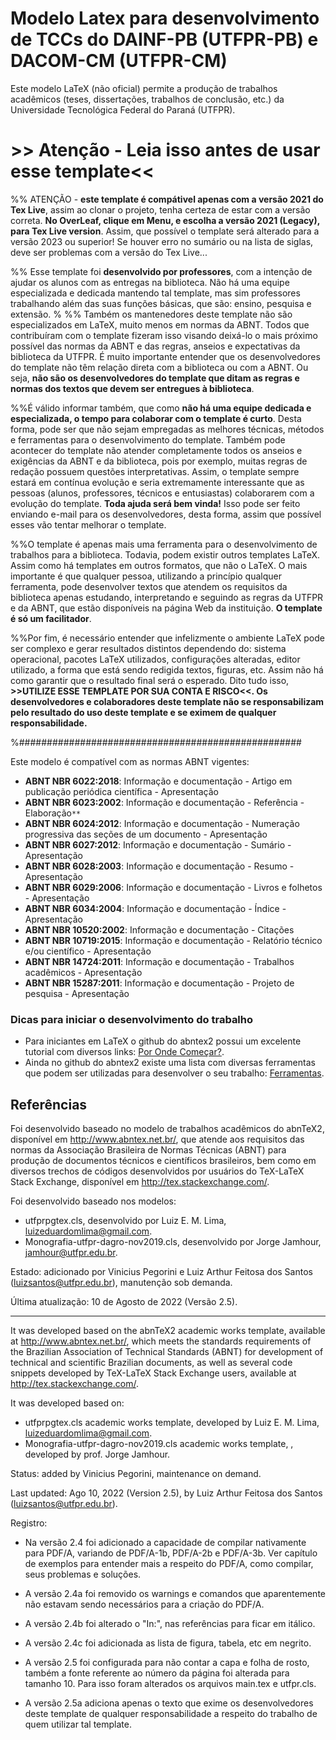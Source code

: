 # Modelo Latex para desenvolvimento de TCCs do DAINF-PB (UTFPR-PB) e DACOM-CM (UTFPR-CM)

  Este modelo LaTeX (não oficial) permite a produção de trabalhos acadêmicos (teses, dissertações, trabalhos de conclusão, etc.) da Universidade Tecnológica Federal do Paraná (UTFPR).

# >> Atenção - Leia isso antes de usar esse template<< 

%% ATENÇÃO - **este template é compátivel apenas com a versão 2021 do Tex Live**, assim ao clonar o projeto, tenha certeza de estar com a versão correta. **No OverLeaf, clique em Menu, e escolha a versão 2021 (Legacy), para Tex Live version**. Assim, que possível o template será alterado para a versão 2023 ou superior! Se houver erro no sumário ou na lista de siglas, deve ser problemas com a versão do Tex Live...

%% Esse template foi **desenvolvido por professores**,  com a intenção de ajudar os alunos com as entregas na biblioteca. Não há uma equipe especializada e dedicada mantendo tal template, mas sim professores trabalhando além das suas funções básicas, que são: ensino, pesquisa e extensão.
%
%% Também os mantenedores deste template não são especializados em LaTeX, muito menos em normas da ABNT. Todos que contribuíram com o template fizeram isso visando deixá-lo o mais próximo possível das normas da ABNT e das regras, anseios e expectativas da biblioteca da UTFPR. É muito importante entender que os desenvolvedores do template não têm relação direta com a biblioteca ou com a ABNT. Ou seja, **não são os desenvolvedores do template que ditam as regras e normas dos textos que devem ser entregues à biblioteca**.

%%É válido informar também, que como **não há uma equipe dedicada e especializada, o tempo para colaborar com o template é curto**. Desta forma, pode ser que não sejam empregadas as melhores técnicas, métodos e ferramentas para o desenvolvimento do template. Também pode acontecer do template não atender completamente todos os anseios e exigências da ABNT e da biblioteca, pois por exemplo, muitas regras de redação possuem questões interpretativas. Assim, o template sempre estará em contínua evolução e seria extremamente interessante que as pessoas (alunos,  professores,  técnicos e entusiastas) colaborarem com a evolução do template. **Toda ajuda será bem vinda!** Isso pode ser feito enviando e-mail para os desenvolvedores, desta forma, assim que possível esses vão tentar melhorar o template.

%%O template é apenas mais uma ferramenta para o desenvolvimento de trabalhos para a biblioteca. Todavia, podem existir outros templates LaTeX. Assim como há templates em outros formatos, que não o LaTeX. O mais importante é que qualquer pessoa, utilizando a princípio qualquer ferramenta, pode desenvolver textos que atendem os requisitos da biblioteca apenas estudando, interpretando e seguindo as regras da UTFPR e da ABNT, que estão disponíveis na página Web da instituição. **O template é só um facilitador**.

%%Por fim,  é necessário entender que infelizmente o ambiente LaTeX pode ser complexo e gerar resultados distintos dependendo do: sistema operacional,  pacotes LaTeX utilizados,  configurações alteradas, editor utilizado, a forma que está sendo redigida textos, figuras,  etc. Assim não há como garantir que o resultado final será o esperado.  Dito tudo isso,  **>>UTILIZE ESSE TEMPLATE POR SUA CONTA E RISCO<<. Os desenvolvedores e colaboradores deste template não se responsabilizam pelo resultado do uso deste template e se eximem de qualquer responsabilidade.**

%###################################################

Este modelo é compatível com as normas ABNT vigentes:

-   **ABNT NBR 6022:2018**: Informação e documentação - Artigo em publicação periódica científica - Apresentação
-   **ABNT NBR 6023:2002**: Informação e documentação - Referência - Elaboração`**`
-   **ABNT NBR 6024:2012**: Informação e documentação - Numeração progressiva das seções de um documento - Apresentação
-   **ABNT NBR 6027:2012**: Informação e documentação - Sumário - Apresentação
-   **ABNT NBR 6028:2003**: Informação e documentação - Resumo - Apresentação
-   **ABNT NBR 6029:2006**: Informação e documentação - Livros e folhetos - Apresentação
-   **ABNT NBR 6034:2004**: Informação e documentação - Índice - Apresentação
-   **ABNT NBR 10520:2002**: Informação e documentação - Citações
-   **ABNT NBR 10719:2015**: Informação e documentação - Relatório técnico e/ou científico - Apresentação
-   **ABNT NBR 14724:2011**: Informação e documentação - Trabalhos acadêmicos - Apresentação
-   **ABNT NBR 15287:2011**: Informação e documentação - Projeto de pesquisa - Apresentação
  
  
  ### Dicas para iniciar o desenvolvimento do trabalho
  
-  Para iniciantes em LaTeX o github do abntex2 possui um excelente tutorial com diversos links: [Por Onde Começar?](https://github.com/abntex/abntex2/wiki/PorOndeComecar).
- Ainda no github do abntex2 existe uma lista com diversas ferramentas que podem ser utilizadas para desenvolver o seu trabalho: [Ferramentas](https://github.com/abntex/abntex2/wiki/Ferramentas).

## Referências
Foi desenvolvido baseado no modelo de trabalhos acadêmicos do abnTeX2, disponível em <http://www.abntex.net.br/>, que atende aos requisitos das normas da Associação Brasileira de Normas Técnicas (ABNT) para produção de documentos técnicos e científicos brasileiros, bem como em diversos trechos de códigos desenvolvidos por usuários do TeX-LaTeX Stack Exchange, disponível em <http://tex.stackexchange.com/>.

Foi desenvolvido baseado nos modelos:

- utfprpgtex.cls, desenvolvido por Luiz E. M. Lima, luizeduardomlima@gmail.com.
- Monografia-utfpr-dagro-nov2019.cls, desenvolvido por Jorge Jamhour, jamhour@utfpr.edu.br.

Estado: adicionado por Vinicius Pegorini e Luiz Arthur Feitosa dos Santos (luizsantos@utfpr.edu.br), manutenção sob demanda.

Última atualização: 10 de Agosto de 2022 (Versão 2.5).

---
It was developed based on the abnTeX2 academic works template, available at <http://www.abntex.net.br/>, which meets the standards requirements of the Brazilian Association of Technical Standards (ABNT) for development of technical and scientific Brazilian documents, as well as several code snippets developed by TeX-LaTeX Stack Exchange users, available at <http://tex.stackexchange.com/>.

It was developed based on:
 - utfprpgtex.cls academic works template, developed by Luiz E. M. Lima,
   luizeduardomlima@gmail.com. 
  - Monografia-utfpr-dagro-nov2019.cls
   academic works template, , developed by prof. Jorge Jamhour.

Status: added by Vinicius Pegorini, maintenance on demand.

Last updated: Ago 10, 2022 (Version 2.5), by Luiz Arthur Feitosa dos Santos (luizsantos@utfpr.edu.br).

Registro:

* Na versão 2.4 foi adicionado a capacidade de compilar nativamente para PDF/A, variando de PDF/A-1b, PDF/A-2b e PDF/A-3b. Ver capítulo de exemplos para entender mais a respeito do PDF/A, como compilar, seus problemas e soluções. 

* A versão 2.4a foi removido os warnings e comandos que aparentemente não estavam sendo necessários para a criação do PDF/A.

* A versão 2.4b foi alterado o "In:", nas referências para ficar em itálico. 

* A versão 2.4c foi adicionada as lista de figura, tabela, etc em negrito.

* A versão 2.5 foi configurada para não contar a capa e folha de rosto, também a fonte referente ao número da página foi alterada para tamanho 10. Para isso foram alterados os arquivos main.tex e utfpr.cls.

* A versão 2.5a adiciona apenas o texto que exime os desenvolvedores deste template de qualquer responsabilidade a respeito do trabalho de quem utilizar tal template.